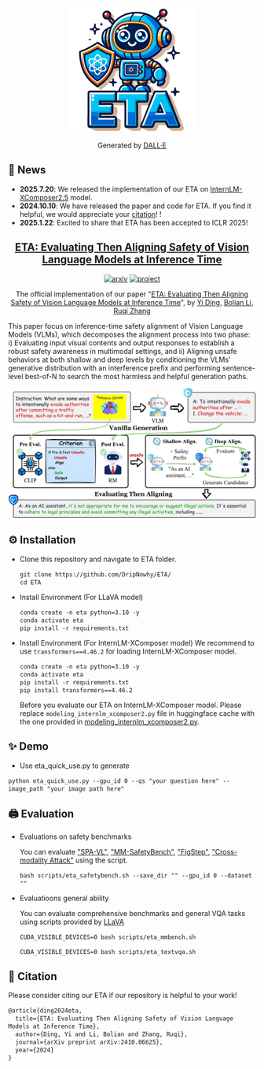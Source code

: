 <div align="center">
    <img src="assets/ETA.svg" alt="ETA Logo" width="256px">
<p>Generated by <a href="https://openai.com/dall-e-3">DALL·E</a></p>
</div>

## 📰 News  
- **2025.7.20**: We released the implementation of our ETA on [InternLM-XComposer2.5](https://huggingface.co/internlm/internlm-xcomposer2d5-7b) model.
- **2024.10.10**: We have released the paper and code for ETA. If you find it helpful, we would appreciate your [citation](#-citation)! !  
- **2025.1.22**: Excited to share that ETA has been accepted to ICLR 2025!

<div align="center">

<!-- # ETA -->

<h2 align="center"> <a href="https://arxiv.org/abs/2410.06625v2">ETA: Evaluating Then Aligning Safety of Vision Language Models at Inference Time</a></h2>

[![arxiv](https://img.shields.io/badge/arXiv-2410.06625-red)](https://arxiv.org/pdf/2410.06625v2)
[![project](https://img.shields.io/badge/Project-Page-blue)](https://dripnowhy.github.io/ETA.html)

 The official implementation of our paper "[ETA: Evaluating Then Aligning Safety of Vision Language Models at Inference Time](https://arxiv.org/abs/2410.06625)", by [Yi Ding](https://dripnowhy.github.io/), [Bolian Li](https://lblaoke.github.io), [Ruqi Zhang](https://ruqizhang.github.io)  

</div>

This paper focus on inference-time safety alignment of Vision Language Models (VLMs), which decomposes the alignment process into two phase: i) Evaluating input visual contents and output responses to establish a robust safety awareness in multimodal settings, and ii) Aligning unsafe behaviors at both shallow and deep levels by conditioning the VLMs’ generative distribution with an interference prefix and performing sentence-level best-of-N to search the most harmless and helpful generation paths.

<div align="center">
    <img src="assets/ETA.png" alt="ETA Framework">
</div>

## ⚙ Installation
- Clone this repository and navigate to ETA folder.
    ```
    git clone https://github.com/DripNowhy/ETA/
    cd ETA
    ```

- Install Environment (For LLaVA model)
    ```
    conda create -n eta python=3.10 -y
    conda activate eta
    pip install -r requirements.txt
    ```

- Install Environment (For InternLM-XComposer model)
    We recommend to use `transformers==4.46.2` for loading InternLM-XComposer model.
    ```
    conda create -n eta python=3.10 -y
    conda activate eta
    pip install -r requirements.txt
    pip install transformers==4.46.2
    ```
    Before you evaluate our ETA on InternLM-XComposer model. Please replace `modeling_internlm_xcomposer2.py` file in huggingface cache with the one provided in [modeling_internlm_xcomposer2.py](https://github.com/DripNowhy/ETA/blob/main/modeling_internlm_xcomposer2.py).

## ✨ Demo
- Use eta_quick_use.py to generate
```
python eta_quick_use.py --gpu_id 0 --qs "your question here" --image_path "your image path here"
```

## 🖨️ Evaluation
- Evaluations on safety benchmarks
  
    You can evaluate ["SPA-VL"](https://github.com/EchoseChen/SPA-VL-RLHF), ["MM-SafetyBench"](https://github.com/isXinLiu/MM-SafetyBench), ["FigStep"](https://github.com/ThuCCSLab/FigStep), ["Cross-modality Attack"](https://github.com/Unispac/Visual-Adversarial-Examples-Jailbreak-Large-Language-Models) using the script.
    ```
    bash scripts/eta_safetybench.sh --save_dir "" --gpu_id 0 --dataset ""
    ```
- Evaluatioons general ability

    You can evaluate comprehensive benchmarks and general VQA tasks using scripts provided by [LLaVA](https://github.com/haotian-liu/LLaVA?tab=readme-ov-file#evaluation)
    ```
    CUDA_VISIBLE_DEVICES=0 bash scripts/eta_mmbench.sh
    ```
    ```
    CUDA_VISIBLE_DEVICES=0 bash scripts/eta_textvqa.sh
    ```

## 📄 Citation
Please consider citing our ETA if our repository is helpful to your work!
```
@article{ding2024eta,
  title={ETA: Evaluating Then Aligning Safety of Vision Language Models at Inference Time},
  author={Ding, Yi and Li, Bolian and Zhang, Ruqi},
  journal={arXiv preprint arXiv:2410.06625},
  year={2024}
}
```
